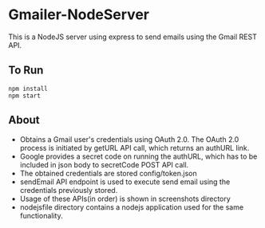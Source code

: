 # Gmailer-NodeServer
This is a NodeJS server using express to send emails using the Gmail REST API.

## To Run
```
npm install
npm start
``` 

## About
- Obtains a Gmail user's credentials using OAuth 2.0. The OAuth 2.0 process is initiated by getURL API call, which returns an authURL link.
- Google provides a secret code on running the authURL, which has to be included in json body to secretCode POST API call.
- The obtained credentials are stored config/token.json
- sendEmail API endpoint is used to execute send email using the credentials previously stored.
- Usage of these APIs(in order) is shown in screenshots directory
- nodejsfile directory contains a nodejs application used for the same functionality.
